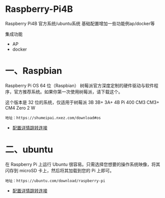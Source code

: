 # Raspberry-Pi4B
Raspberry Pi4B 官方系统/ubuntu系统 基础配置增加一些功能例ap/docker等

集成功能

- AP
- docker

一、Raspbian
======
Raspberry Pi OS 64 位（Raspbian）
树莓派官方深度定制的硬件驱动与软件程序，官方推荐系统。如果你第一次使用树莓派，请下载这个。

这个版本是 32 位的系统，仅适用于树莓派 3B 3B+ 3A+ 4B Pi 400 CM3 CM3+ CM4 Zero 2 W
    
    地址：https://shumeipai.nxez.com/download#os
    
- [配置详情跳转连接](https://github.com/erxiaowang417/Raspberry-Pi4B/blob/main/Raspbian/README.MD)

二、ubuntu 
======

在 Raspberry Pi 上运行 Ubuntu 很容易。只需选择您想要的操作系统映像，将其闪存到 microSD 卡上，然后将其加载到您的 Pi 上即可。

    地址：https://ubuntu.com/download/raspberry-pi
    
- [配置详情跳转连接](https://github.com/erxiaowang417/Raspberry-Pi4B/blob/main/ubuntu/README.MD)



